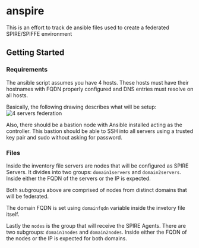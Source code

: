 
# anspire
This is an effort to track de ansible files used to create a federated SPIRE/SPIFFE environment

## Getting Started
### Requirements

The ansible script assumes you have 4 hosts. These hosts must have their hostnames with FQDN properly configured and DNS entries must resolve on all hosts.

Basically, the following drawing describes what will be setup:
![4 servers federation](https://user-images.githubusercontent.com/28512532/176493878-4d4771e9-5b31-47b6-bd2c-7e71c7b43eed.jpg)

Also, there should be a bastion node with Ansible installed acting as the controller.
This bastion should be able to SSH into all servers using a trusted key pair and sudo without asking for password.

### Files

Inside the inventory file servers are nodes that will be configured as SPIRE Servers. It divides into two groups:
`domain1servers` and `domain2servers`. Inside either the FQDN of the servers or the IP is expected.

Both subgroups above are comprised of nodes from distinct domains that will be federated.

The domain FQDN is set using `domainfqdn` variable inside the invetory file itself.

Lastly the `nodes` is the group that will receive the SPIRE Agents. There are two subgroups: `domain1nodes` and `domain2nodes`. Inside either the FQDN of the nodes or the IP is expected for both domains.

